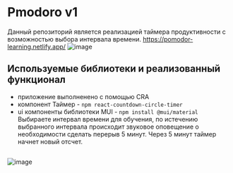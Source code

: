 # Pmodoro v1
Данный репозиторий является реализацией таймера продуктивности с возможностью выбора интервала времени.
https://pomodor-learning.netlify.app/
![image](https://user-images.githubusercontent.com/64264723/135459419-575c9749-25a9-4352-b1cd-c044df178ce4.png)

## Используемые библиотеки и реализованный функционал
- приложение выполненено с помощью CRA
- компонент Таймер - `npm react-countdown-circle-timer`
- ui компоненты библиотеки MUI - `npm install @mui/material`
Выбираете интервал времени для обучения, по истечению выбранного интервала происходит звуковое оповещение о необходимости сделать перерыв 5 минут. Через 5 минут таймер начнет новый отсчет. 
##
![image](https://user-images.githubusercontent.com/64264723/135460031-e59a54ff-0cb0-4cb9-a30c-8c9d5bb59a99.png)
